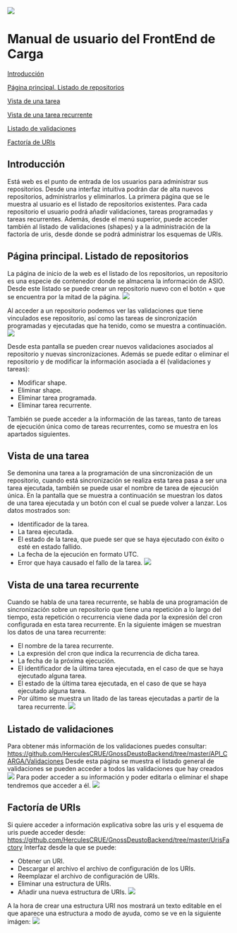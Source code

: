 ![](../Docs/media/CabeceraDocumentosMD.png)
 
# Manual de usuario del FrontEnd de Carga

[Introducción](#introduccion)

[Página principal. Listado de repositorios](#página-principal-listado-de-repositorios)

[Vista de una tarea](#vista-de-una-tarea)

[Vista de una tarea recurrente](#vista-de-una-tarea-recurrente)

[Listado de validaciones](#listado-de-validaciones)

[Factoría de URIs](#factoría-de-uris)

Introducción
------------
Está web es el punto de entrada de los usuarios para administrar sus repositorios. Desde una interfaz intuitiva podrán dar de alta nuevos repositorios, administrarlos y eliminarlos. La primera página que se le muestra al usuario es el listado de repositorios existentes. 
Para cada repositorio el usuario podrá añadir validaciones, tareas programadas y tareas recurrentes. 
Además, desde el menú superior, puede acceder también al listado de validaciones (shapes) y a la administración de la factoría de uris, desde donde se podrá administrar los esquemas de URIs. 

Página principal. Listado de repositorios
-----------------------------------------

La página de inicio de la web es el listado de los repositorios, un repositorio es una especie de
 contenedor donde se almacena la información de ASIO.
Desde este listado se puede crear un repositorio nuevo con el botón + que se encuentra por la mitad 
de la página. 
![](img/repositorios.png)

Al acceder a un repositorio podemos ver las validaciones que tiene vinculados ese repositorio, 
así como las tareas de sincronización programadas y ejecutadas que ha tenido, 
como se muestra a continuación. 
![](img/repositorio.png)

Desde esta pantalla se pueden crear nuevos validaciones asociados al repositorio y nuevas 
sincronizaciones. Además se puede editar o eliminar el repositorio y de modificar la
información asociada a él (validaciones y tareas):
 - Modificar shape.
 - Eliminar shape.
 - Eliminar tarea programada.
 - Eliminar tarea recurrente.

También se puede acceder a la información de las tareas, tanto de tareas de ejecución
única como de tareas recurrentes, como se muestra en los apartados siguientes.

Vista de una tarea
------------------

Se demonina una tarea a la programación de una sincronización de un repositorio, cuando está sincronización 
se realiza esta tarea pasa a ser una tarea ejecutada, también se puede usar el nombre de tarea de ejecución
única.
En la pantalla que se muestra a continuación se muestran los datos de una tarea ejecutada
y un botón con el cual se puede volver a lanzar. Los datos mostrados son:
 - Identificador de la tarea.
 - La tarea ejecutada.
 - El estado de la tarea, que puede ser que se haya ejecutado con éxito o esté en estado fallido.
 - La fecha de la ejecución en formato UTC.
 - Error que haya causado el fallo de la tarea.
![](img/JobFailDetails.png)

Vista de una tarea recurrente
-----------------------------

Cuando se habla de una tarea recurrente, se habla de una programación de sincronización sobre un repositorio que 
tiene una repetición a lo largo del tiempo, esta repetición o recurrencia viene dada por la expresión del cron
configurada en esta tarea recurrente.
En la siguiente imágen se muestran los datos de una tarea recurrente:
 - El nombre de la tarea recurrente.
 - La expresión del cron que indica la recurrencia de dicha tarea.
 - La fecha de la próxima ejecución.
 - El identificador de la última tarea ejecutada, en el caso de que se haya ejecutado alguna tarea.
 - El estado de la última tarea ejecutada, en el caso de que se haya ejecutado alguna tarea.
 - Por último se muestra un litado de las tareas ejecutadas a partir de la tarea recurrente.
![](img/RecurringJobDetails.png)

Listado de validaciones
-----------------

Para obtener más información de los validaciones puedes consultar: https://github.com/HerculesCRUE/GnossDeustoBackend/tree/master/API_CARGA/Validaciones
Desde esta página se muestra el listado general de validaciones se pueden acceder a todos las validaciones que hay creados
![](img/shapes.png)
Para poder acceder a su información y poder editarla o eliminar el shape tendremos que acceder a él.
![](img/shape.png)

Factoría de URIs
----------------

Si quiere acceder a información explicativa sobre las uris y el esquema de uris puede acceder desde: https://github.com/HerculesCRUE/GnossDeustoBackend/tree/master/UrisFactory
Interfaz desde la que se puede:
 - Obtener un URI.
 - Descargar el archivo el archivo de configuración de los URIs.
 - Reemplazar el archivo de configuración de URIs.
 - Eliminar una estructura de URIs.
 - Añadir una nueva estructura de URIs.
 ![](img/urisFactory.png)
 
 A la hora de crear una estructura URI nos mostrará un texto editable en el que aparece una
 estructura a modo de ayuda, como se ve en la siguiente imágen:
![](img/AddUriStructure.png)
